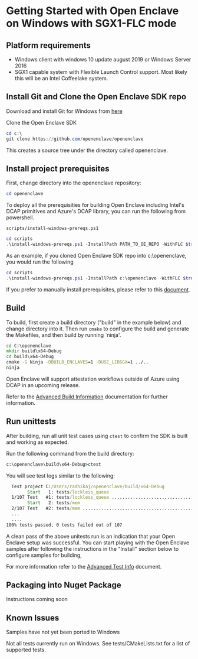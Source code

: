 # Getting Started with Open Enclave on Windows with SGX1-FLC mode

## Platform requirements

- Windows client with windows 10 update august 2019 or Windows Server 2016
- SGX1 capable system with Flexible Launch Control support. Most likely this will be an Intel Coffeelake system.

##  Install Git and Clone the Open Enclave SDK repo

Download and install Git for Windows from [here](https://git-scm.com/download/win)

Clone the Open Enclave SDK
```powershell
cd c:\
git clone https://github.com/openenclave/openenclave
```

This creates a source tree under the directory called openenclave.

## Install project prerequisites

First, change directory into the openenclave repository:
```powershell
cd openenclave
```

To deploy all the prerequisities for building Open Enclave including Intel's DCAP primitives and Azure's DCAP library, you can run the  following from powershell.

```scripts/install-windows-prereqs.ps1```

```powershell
cd scripts
.\install-windows-prereqs.ps1 -InstallPath PATH_TO_OE_REPO -WithFLC $true -WithAzureDCAPClient $true
```

As an example, if you cloned Open Enclave SDK repo into c:\openenclave, you would run the following
```powershell
cd scripts
.\install-windows-prereqs.ps1 -InstallPath c:\openenclave -WithFLC $true -WithAzureDCAPClient $true
```

If you prefer to manually install prerequisites, please refer to this [document](WindowsManualInstallPrereqs.md).

## Build

To build, first create a build directory ("build" in the example below) and change directory into it.
Then run `cmake` to configure the build and generate the Makefiles, and then build by running `ninja'.

```cmd
cd C:\openenclave
mkdir build\x64-Debug
cd build\x64-Debug
cmake -G Ninja -DBUILD_ENCLAVES=1 -DUSE_LIBSGX=1 ../..
ninja
```

Open Enclave will support attestation workflows outside of Azure using DCAP in an upcoming release.

Refer to the [Advanced Build Information](AdvancedBuildInfo.md) documentation for further information.

## Run unittests

After building, run all unit test cases using `ctest` to confirm the SDK is built and working as expected.

Run the following command from the build directory:

```cmd
c:\openenclave\build\x64-Debug>ctest
```

You will see test logs similar to the following:

```cmd
  Test project C:/Users/radhikaj/openenclave/build/x64-Debug
        Start   1: tests/lockless_queue
  1/107 Test   #1: tests/lockless_queue ..................................   Passed    3.49 sec
        Start   2: tests/mem
  2/107 Test   #2: tests/mem .............................................   Passed    0.01 sec
  ...
  ....
100% tests passed, 0 tests failed out of 107
```

A clean pass of the above unitests run is an indication that your Open Enclave setup was successful. You can start playing with the Open Enclave samples after following the instructions in the "Install" section below to configure samples for building,

For more information refer to the [Advanced Test Info](AdvancedTestInfo.md) document.

## Packaging into Nuget Package
Instructions coming soon

## Known Issues

Samples have not yet been ported to Windows

Not all tests currently run on Windows. See tests/CMakeLists.txt for a list of supported tests.